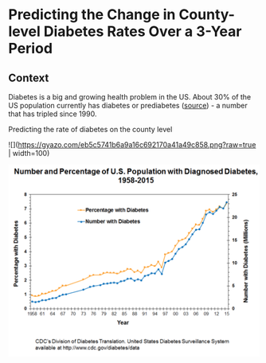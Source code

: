 # Predicting the Change in County-level Diabetes Rates Over a 3-Year Period

## Context

Diabetes is a big and growing health problem in the US. About 30% of the US population currently has diabetes or prediabetes ([source](http://www.diabetes.org/assets/pdfs/basics/cdc-statistics-report-2017.pdf)) - a number that has tripled since 1990.



Predicting the rate of diabetes on the county level


![](https://gyazo.com/eb5c5741b6a9a16c692170a41a49c858.png?raw=true | width=100)

<div text-align = "center">

<div color = "red">
  <img src="/images/Diabetes_growth_1958_2015.png" width="600px" align="middle">
</div>

</div>





